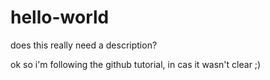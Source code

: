 # hello-world


does this really need a description?

ok so i'm following the github tutorial, in cas it wasn't clear ;)
